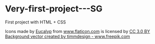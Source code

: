 # Very-first-project---SG
First project with HTML + CSS
<div>Icons made by <a href="https://www.flaticon.com/authors/eucalyp" title="Eucalyp">Eucalyp</a> from <a href="https://www.flaticon.com/"             title="Flaticon">www.flaticon.com</a> is licensed by <a href="http://creativecommons.org/licenses/by/3.0/"             title="Creative Commons BY 3.0" target="_blank">CC 3.0 BY</a></div>
<a href="https://www.freepik.com/free-photos-vectors/background">Background vector created by timmdesign - www.freepik.com</a>
